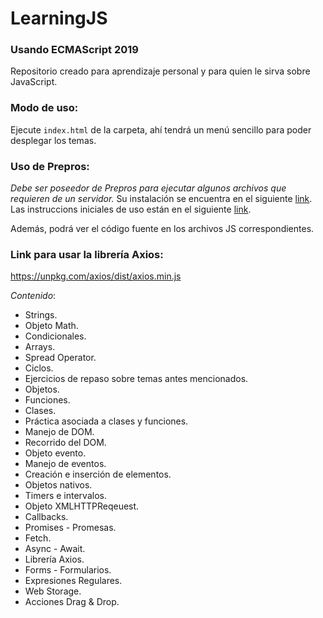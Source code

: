 # LearningJS
 
### Usando ECMAScript 2019
Repositorio creado para aprendizaje personal y para quien le sirva sobre JavaScript.

### Modo de uso:
Ejecute `index.html` de la carpeta, ahí tendrá un menú sencillo para poder desplegar los temas.

### Uso de Prepros:
*Debe ser poseedor de Prepros para ejecutar algunos archivos que requieren de un servidor.* 
Su instalación se encuentra en el siguiente [link](https://prepros.io/downloads).
Las instruccions iniciales de uso están en el siguiente [link](https://prepros.io/help/getting-started).

Además, podrá ver el código fuente en los archivos JS correspondientes.

### Link para usar la librería Axios:
https://unpkg.com/axios/dist/axios.min.js

*Contenido*:
* Strings.
* Objeto Math.
* Condicionales.
* Arrays.
* Spread Operator.
* Ciclos. 
* Ejercicios de repaso sobre temas antes mencionados.
* Objetos.
* Funciones.
* Clases.
* Práctica asociada a clases y funciones.
* Manejo de DOM.
* Recorrido del DOM.
* Objeto evento.
* Manejo de eventos.
* Creación e inserción de elementos.
* Objetos nativos.
* Timers e intervalos.
* Objeto XMLHTTPReqeuest.
* Callbacks.
* Promises - Promesas.
* Fetch.
* Async - Await.
* Librería Axios.
* Forms - Formularios.
* Expresiones Regulares.
* Web Storage.
* Acciones Drag & Drop.
